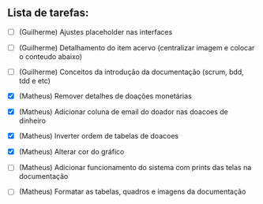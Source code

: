 ## Lista de tarefas:

- [ ] (Guilherme) Ajustes placeholder nas interfaces
- [ ] (Guilherme) Detalhamento do item acervo (centralizar imagem e colocar o conteudo abaixo)
- [ ] (Guilherme) Conceitos da introdução da documentação (scrum, bdd, tdd e etc)


- [x] (Matheus) Remover detalhes de doações monetárias
- [x] (Matheus) Adicionar coluna de email do doador nas doacoes de dinheiro
- [x] (Matheus) Inverter ordem de tabelas de doacoes
- [x] (Matheus) Alterar cor do gráfico
- [ ] (Matheus) Adicionar funcionamento do sistema com prints das telas na documentação
- [ ] (Matheus) Formatar as tabelas, quadros e imagens da documentação
